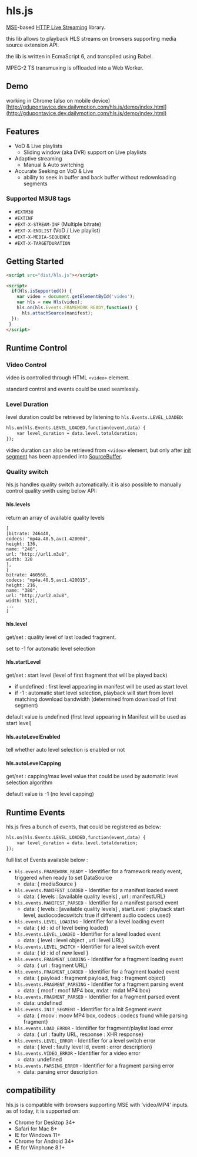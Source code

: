 # hls.js
[MSE](http://w3c.github.io/media-source/)-based [HTTP Live Streaming](http://en.wikipedia.org/wiki/HTTP_Live_Streaming) library.

this lib allows to playback HLS streams on browsers supporting media source extension API.
 
the lib is written in EcmaScript 6, and transpiled using Babel.

MPEG-2 TS transmuxing is offloaded into a Web Worker.

## Demo
working in Chrome (also on mobile device)
[http://gdupontavice.dev.dailymotion.com/hls.js/demo/index.html](http://gdupontavice.dev.dailymotion.com/hls.js/demo/index.html)

## Features

  - VoD & Live playlists
    - Sliding window (aka DVR) support on Live playlists
  - Adaptive streaming
    - Manual & Auto switching
  - Accurate Seeking  on VoD & Live
    - ability to seek in buffer and back buffer without redownloading segments

### Supported M3U8 tags

  - `#EXTM3U`
  - `#EXTINF`
  - `#EXT-X-STREAM-INF` (Multiple bitrate)
  - `#EXT-X-ENDLIST` (VoD / Live playlist)
  - `#EXT-X-MEDIA-SEQUENCE`
  - `#EXT-X-TARGETDURATION`

## Getting Started

```html
<script src="dist/hls.js"></script>

<script>
  if(Hls.isSupported()) {
    var video = document.getElementById('video');
    var hls = new Hls(video);
    hls.on(hls.Events.FRAMEWORK_READY,function() {
      hls.attachSource(manifest);
  });
 }
</script>
```




## Runtime Control

### Video Control

video is controlled through HTML ```<video>``` element.

standard control and events could be used seamlessly.

### Level Duration

level duration could be retrieved by listening to ```hls.Events.LEVEL_LOADED```:

```html
hls.on(hls.Events.LEVEL_LOADED,function(event,data) {
	var level_duration = data.level.totalduration;
});
```

video duration can also be retrieved from ```<video>``` element, but only after [init segment](http://w3c.github.io/media-source/#init-segment) has been appended into [SourceBuffer](http://w3c.github.io/media-source/#sourcebuffer).

### Quality switch

hls.js handles quality switch automatically.
it is also possible to manually control quality swith using below API:

#### hls.levels
return an array of available quality levels

```
[
[bitrate: 246440,
codecs: "mp4a.40.5,avc1.42000d",
height: 136,
name: "240",
url: "http://url1.m3u8",
width: 320
],
[
bitrate: 460560,
codecs: "mp4a.40.5,avc1.420015",
height: 216,
name: "380",
url: "http://url2.m3u8",
width: 512],
...
]
```

#### hls.level
get/set : quality level of last loaded fragment.

set to -1 for automatic level selection

#### hls.startLevel

get/set :  start level (level of first fragment that will be played back)

  - if undefined : first level appearing in manifest will be used as start level.
  -  if -1 : automatic start level selection, playback will start from level matching download bandwidth (determined from download of first segment)

default value is undefined (first level appearing in Manifest will be used as start level)

#### hls.autoLevelEnabled

tell whether auto level selection is enabled or not

#### hls.autoLevelCapping
get/set : capping/max level value that could be used by automatic level selection algorithm

default value is -1 (no level capping)

## Runtime Events

hls.js fires a bunch of events, that could be registered as below:


```html
hls.on(hls.Events.LEVEL_LOADED,function(event,data) {
	var level_duration = data.level.totalduration;
});
```
full list of Events available below :

  - `hls.events.FRAMEWORK_READY`  - Identifier for a framework ready event, triggered when ready to set DataSource
  	-  data: { mediaSource }
  - `hls.events.MANIFEST_LOADED`  - Identifier for a manifest loaded event
  	-  data: { levels : [available quality levels] , url : manifestURL}
  - `hls.events.MANIFEST_PARSED`  - Identifier for a manifest parsed event
  	-  data: { levels : [available quality levels] , startLevel : playback start level, audiocodecswitch: true if different audio codecs used}
  - `hls.events.LEVEL_LOADING`  - Identifier for a level loading event
  	-  data: { id : id of level being loaded}
  - `hls.events.LEVEL_LOADED`  - Identifier for a level loaded event
  	-  data: { level : level object , url : level URL}
  - `hls.events.LEVEL_SWITCH`  - Identifier for a level switch event
  	-  data: { id : id of new level }
  - `hls.events.FRAGMENT_LOADING`  - Identifier for a fragment loading event
  	-  data: { url : fragment URL}
  - `hls.events.FRAGMENT_LOADED`  - Identifier for a fragment loaded event
	  -  data: { payload : fragment payload, frag : fragment object}
  - `hls.events.FRAGMENT_PARSING`  - Identifier for a fragment parsing event
	  -  data: { moof : moof MP4 box, mdat : mdat MP4 box}
  - `hls.events.FRAGMENT_PARSED`  - Identifier for a fragment parsed event
	  -  data: undefined
  - `hls.events.INIT_SEGMENT` - Identifier for a Init Segment  event
	  -  data: { moov : moov MP4 box, codecs : codecs found while parsing fragment}
  - `hls.events.LOAD_ERROR` - Identifier for fragment/playlist load error
	  -  data: { url : faulty URL, response : XHR response}
  - `hls.events.LEVEL_ERROR` - Identifier for a level switch error
	  -  data: { level : faulty level Id, event : error description}
  - `hls.events.VIDEO_ERROR` - Identifier for a video error
	  -  data: undefined
  - `hls.events.PARSING_ERROR` - Identifier for a fragment parsing error
	  -  data: parsing error description


## compatibility
 hls.js is compatible with browsers supporting MSE with 'video/MP4' inputs.
as of today, it is supported on:

 * Chrome for Desktop 34+
 * Safari for Mac 8+
 * IE for Windows 11+
 * Chrome for Android 34+
 * IE for Winphone 8.1+
